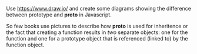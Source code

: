 Use https://www.draw.io/ and create some diagrams showing the difference
between prototype and __proto__ in Javascript.

So few books use pictures to describe how __proto__ is used for inheritence
or the fact that creating a function results in *two* separate objects: one
for the function and one for a prototype object that is referenced (linked to)
by the function object.